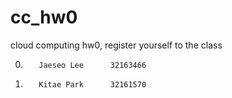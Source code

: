 # cc_hw0
cloud computing hw0, register yourself to the class


  0.		Jaeseo Lee		32163466
  1.		Kitae Park		32161570
